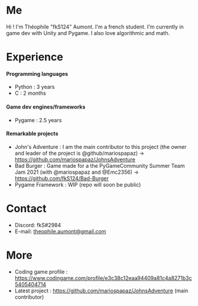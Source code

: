 # Me

Hi ! I'm Théophile "fkS124" Aumont. I'm a french student.
I'm currently in game dev with Unity and Pygame.
I also love algorithmic and math.

# Experience

#### Programming languages
- Python : 3 years
- C : 2 months 

#### Game dev engines/frameworks
- Pygame : 2.5 years

#### Remarkable projects
- John's Adventure : I am the main contributor to this project (the owner and leader of the project is @github/mariospapaz) -> https://github.com/mariospapaz/JohnsAdventure
- Bad Burger : Game made for a the PyGameCommunity Summer Team Jam 2021 (with @mariospapaz and @Emc2356) -> https://github.com/fkS124/Bad-Burger
- Pygame Framework : WIP (repo will soon be public)

# Contact
- Discord: fkS#2984
- E-mail: theophile.aumont@gmail.com

# More
- Coding game profile : https://www.codingame.com/profile/e3c38c12eaa94409a81c4a8271b3c5405404714
- Latest project : https://github.com/mariospapaz/JohnsAdventure (main contributor)
